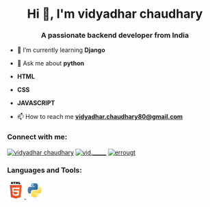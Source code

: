 <h1 align="center">Hi 👋, I'm vidyadhar chaudhary</h1>
<h3 align="center">A passionate backend developer from India</h3>

- 🌱 I’m currently learning **Django**

- 💬 Ask me about **python**
- **HTML**
- **CSS**
- **JAVASCRIPT**

- 📫 How to reach me **vidyadhar.chaudhary80@gmail.com**

<h3 align="left">Connect with me:</h3>
<p align="left">
<a href="https://linkedin.com/in/vidyadhar chaudhary" target="blank"><img align="center" src="https://raw.githubusercontent.com/rahuldkjain/github-profile-readme-generator/master/src/images/icons/Social/linked-in-alt.svg" alt="vidyadhar chaudhary" height="30" width="40" /></a>
<a href="https://instagram.com/vid._____" target="blank"><img align="center" src="https://raw.githubusercontent.com/rahuldkjain/github-profile-readme-generator/master/src/images/icons/Social/instagram.svg" alt="vid._____" height="30" width="40" /></a>
<a href="https://www.hackerrank.com/errougt" target="blank"><img align="center" src="https://raw.githubusercontent.com/rahuldkjain/github-profile-readme-generator/master/src/images/icons/Social/hackerrank.svg" alt="errougt" height="30" width="40" /></a>
</p>

<h3 align="left">Languages and Tools:</h3>
<p align="left"> <a href="https://www.w3.org/html/" target="_blank" rel="noreferrer"> <img src="https://raw.githubusercontent.com/devicons/devicon/master/icons/html5/html5-original-wordmark.svg" alt="html5" width="40" height="40"/> </a> <a href="https://www.python.org" target="_blank" rel="noreferrer"> <img src="https://raw.githubusercontent.com/devicons/devicon/master/icons/python/python-original.svg" alt="python" width="40" height="40"/> </a> </p>
